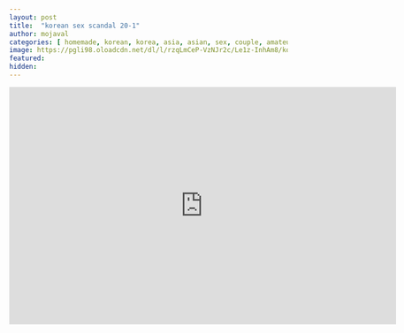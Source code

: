 ```yaml
---
layout: post
title:  "korean sex scandal 20-1"
author: mojaval
categories: [ homemade, korean, korea, asia, asian, sex, couple, amateur, scandal, motel, adult, self, camera, real ]
image: https://pgli98.oloadcdn.net/dl/l/rzqLmCeP-VzNJr2c/Le1z-InhAm8/korean-sex-scandal-20-1___cdb477981099f4d32fc68c1a55eca5a96b33cf62.mp4_splash.jpg?mime=true
featured: 
hidden: 
---
```


<iframe src="https://openload.co/embed/vhhpwNCGK_M/korean-sex-scandal-20-1___cdb477981099f4d32fc68c1a55eca5a96b33cf62.mp4" scrolling="no" frameborder="0" width="700" height="430" allowfullscreen="true" webkitallowfullscreen="true" mozallowfullscreen="true"></iframe>